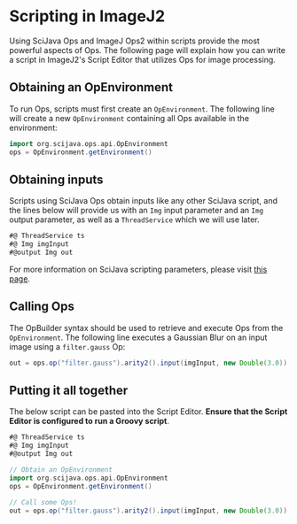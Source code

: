 # Scripting in ImageJ2

Using SciJava Ops and ImageJ Ops2 within scripts provide the most powerful aspects of Ops. The following page will explain how you can write a script in ImageJ2's Script Editor that utilizes Ops for image processing.

## Obtaining an OpEnvironment

To run Ops, scripts must first create an `OpEnvironment`. The following line will create a new `OpEnvironment` containing all Ops available in the environment:

```groovy
import org.scijava.ops.api.OpEnvironment
ops = OpEnvironment.getEnvironment()
```

## Obtaining inputs

Scripts using SciJava Ops obtain inputs like any other SciJava script, and the lines below will provide us with an `Img` input parameter and an `Img` output parameter, as well as a `ThreadService` which we will use later.

```groovy
#@ ThreadService ts
#@ Img imgInput
#@output Img out
```

For more information on SciJava scripting parameters, please visit [this page](https://imagej.net/scripting/parameters).

## Calling Ops

The OpBuilder syntax should be used to retrieve and execute Ops from the `OpEnvironment`. The following line executes a Gaussian Blur on an input image using a `filter.gauss` Op:
```groovy
out = ops.op("filter.gauss").arity2().input(imgInput, new Double(3.0)).apply()
```

## Putting it all together

The below script can be pasted into the Script Editor. **Ensure that the Script Editor is configured to run a Groovy script**.

```groovy
#@ ThreadService ts
#@ Img imgInput
#@output Img out

// Obtain an OpEnvironment
import org.scijava.ops.api.OpEnvironment
ops = OpEnvironment.getEnvironment()

// Call some Ops!
out = ops.op("filter.gauss").arity2().input(imgInput, new Double(3.0)).apply()
```
